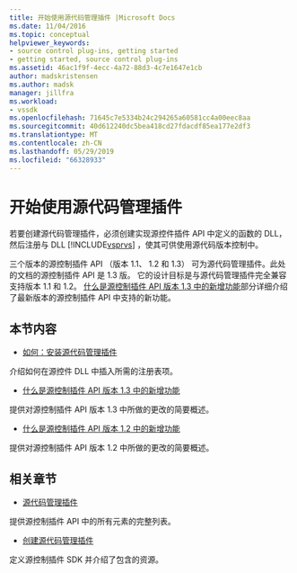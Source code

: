 ```yaml
---
title: 开始使用源代码管理插件 |Microsoft Docs
ms.date: 11/04/2016
ms.topic: conceptual
helpviewer_keywords:
- source control plug-ins, getting started
- getting started, source control plug-ins
ms.assetid: 46ac1f9f-4ecc-4a72-88d3-4c7e1647e1cb
author: madskristensen
ms.author: madsk
manager: jillfra
ms.workload:
- vssdk
ms.openlocfilehash: 71645c7e5334b24c294265a60581cc4a00eec8aa
ms.sourcegitcommit: 40d612240dc5bea418cd27fdacdf85ea177e2df3
ms.translationtype: MT
ms.contentlocale: zh-CN
ms.lasthandoff: 05/29/2019
ms.locfileid: "66328933"
---
```

# <a name="get-started-with-source-control-plug-ins"></a>开始使用源代码管理插件
若要创建源代码管理插件，必须创建实现源控件插件 API 中定义的函数的 DLL，然后注册与 DLL [!INCLUDE[vsprvs](../../code-quality/includes/vsprvs_md.md)] ，使其可供使用源代码版本控制中。

 三个版本的源控制插件 API （版本 1.1、 1.2 和 1.3） 可为源代码管理插件。此处的文档的源控制插件 API 是 1.3 版。 它的设计目标是与源代码管理插件完全兼容支持版本 1.1 和 1.2。 [什么是源控制插件 API 版本 1.3 中的新增功能](../../extensibility/internals/what-s-new-in-the-source-control-plug-in-api-version-1-3.md)部分详细介绍了最新版本的源控制插件 API 中支持的新功能。

## <a name="in-this-section"></a>本节内容
- [如何：安装源代码管理插件](../../extensibility/internals/how-to-install-a-source-control-plug-in.md)

 介绍如何在源控件 DLL 中插入所需的注册表项。

- [什么是源控制插件 API 版本 1.3 中的新增功能](../../extensibility/internals/what-s-new-in-the-source-control-plug-in-api-version-1-3.md)

 提供对源控制插件 API 版本 1.3 中所做的更改的简要概述。

- [什么是源控制插件 API 版本 1.2 中的新增功能](../../extensibility/internals/what-s-new-in-the-source-control-plug-in-api-version-1-2.md)

 提供对源控制插件 API 版本 1.2 中所做的更改的简要概述。

## <a name="related-sections"></a>相关章节
- [源代码管理插件](../../extensibility/source-control-plug-ins.md)

 提供源控制插件 API 中的所有元素的完整列表。

- [创建源代码管理插件](../../extensibility/internals/creating-a-source-control-plug-in.md)

 定义源控制插件 SDK 并介绍了包含的资源。